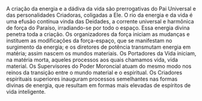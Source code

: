 ﻿A criação da energia e a dádiva da vida são prerrogativas do Pai Universal e das personalidades Criadoras, coligadas a Ele. O rio da energia e da vida é uma efusão contínua vinda das Deidades, a corrente universal e harmônica de força do Paraíso, irradiando-se por todo o espaço. Essa energia divina penetra toda a criação. Os organizadores da força iniciam as mudanças e instituem as modificações da força-espaço, que se manifestam no surgimento da energia; e os diretores de potência transmutam energia em matéria; assim nascem os mundos materiais. Os Portadores da Vida iniciam, na matéria morta, aqueles processos aos quais chamamos vida, vida material. Os Supervisores do Poder Moroncial atuam do mesmo modo nos reinos da transição entre o mundo material e o espiritual. Os Criadores espirituais superiores inauguram processos semelhantes nas formas divinas de energia, que resultam em formas mais elevadas de espíritos de vida inteligente.